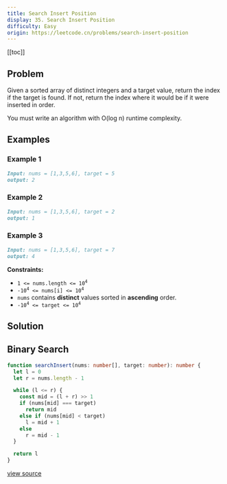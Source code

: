 ```yaml
---
title: Search Insert Position
display: 35. Search Insert Position
difficulty: Easy
origin: https://leetcode.cn/problems/search-insert-position
---
```


[[toc]]

## Problem

Given a sorted array of distinct integers and a target value, return the index if the target is found. If not, return the index where it would be if it were inserted in order.

You must write an algorithm with O(log n) runtime complexity.

## Examples

### Example 1

```md
Input: nums = [1,3,5,6], target = 5
output: 2
```

### Example 2

```md
Input: nums = [1,3,5,6], target = 2
output: 1
```

### Example 3

```md
Input: nums = [1,3,5,6], target = 7
output: 4
```

**Constraints:**

- <code>1 &lt;= nums.length &lt;= 10<sup>4</sup></code>
- <code>-10<sup>4</sup> &lt;= nums[i] &lt;= 10<sup>4</sup></code>
- <code>nums</code> contains **distinct** values sorted in **ascending** order.
- <code>-10<sup>4</sup> &lt;= target &lt;= 10<sup>4</sup></code>

## Solution

## Binary Search

```ts
function searchInsert(nums: number[], target: number): number {
  let l = 0
  let r = nums.length - 1

  while (l <= r) {
    const mid = (l + r) >> 1
    if (nums[mid] === target)
      return mid
    else if (nums[mid] < target)
      l = mid + 1
    else
      r = mid - 1
  }

  return l
}
```

[view source](https://leetcode.cn/problems/search-insert-position)
